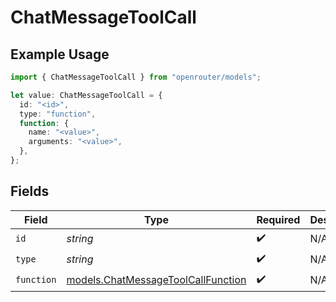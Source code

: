 # ChatMessageToolCall

## Example Usage

```typescript
import { ChatMessageToolCall } from "openrouter/models";

let value: ChatMessageToolCall = {
  id: "<id>",
  type: "function",
  function: {
    name: "<value>",
    arguments: "<value>",
  },
};
```

## Fields

| Field                                                                          | Type                                                                           | Required                                                                       | Description                                                                    |
| ------------------------------------------------------------------------------ | ------------------------------------------------------------------------------ | ------------------------------------------------------------------------------ | ------------------------------------------------------------------------------ |
| `id`                                                                           | *string*                                                                       | :heavy_check_mark:                                                             | N/A                                                                            |
| `type`                                                                         | *string*                                                                       | :heavy_check_mark:                                                             | N/A                                                                            |
| `function`                                                                     | [models.ChatMessageToolCallFunction](../models/chatmessagetoolcallfunction.md) | :heavy_check_mark:                                                             | N/A                                                                            |